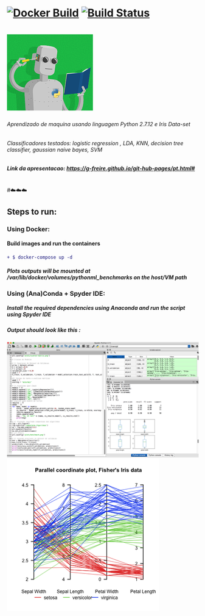 # [![Docker Build](https://img.shields.io/docker/build/pierrezemb/gostatic.svg?style=plastic)](https://hub.docker.com/r/gfreire) [![Build Status](https://travis-ci.org/PierreZ/goStatic.svg?branch=master)](https://travis-ci.org) 
# ![Screenshot](pyrobot.png)

###### Aprendizado de maquina usando linguagem Python 2.7.12 e Iris Data-set 
###### Classificadores testados: logistic regression , LDA, KNN, decision tree classifier, gaussian naive bayes, SVM 
##### *Link da apresentacao: https://g-freire.github.io/git-hub-pages/pt.html#*
#
#☁️☁️☁️
## Steps to run:
### Using Docker:
#### Build images and run the containers 
```diff
+ $ docker-compose up -d
 ```
 ##### Plots outputs will be mounted at  */var/lib/docker/volumes/pythonml_benchmarks* on the host/VM path

### Using (Ana)Conda + Spyder IDE:  

##### Install the required dependencies using Anaconda and run the script using Spyder IDE 
##### Output should look like this :
![Screenshot](py.png)
![Screenshot](fisheriris.png)
